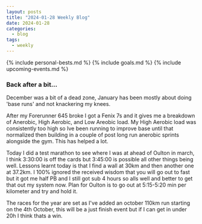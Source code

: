 ```yaml
---
layout: posts
title: "2024-01-28 Weekly Blog"
date: 2024-01-28
categories:
  - blog
tags:
  - weekly
---
```

{% include personal-bests.md %}
{% include goals.md %}
{% include upcoming-events.md %}

### Back after a bit...

December was a bit of a dead zone, January has been mostly about doing 'base runs' and not knackering my knees.

After my Forerunner 645 broke I got a Fenix 7s and it gives me a breakdown of Anerobic, High Aerobic, and Low Areobic load.
My High Aerobic load was consistently too high so Ive been running to improve base until that normalized then building in a couple of post long run anerobic sprints alongside the gym. This has helped a lot.

Today I did a test marathon to see where I was at ahead of Oulton in march, I think 3:30:00 is off the cards but 3:45:00 is possible all other things being well.
Lessons learnt today is that I find a wall at 30km and then another one at 37.2km.
I 100% ignored the received wisdom that you will go out to fast but it got me half PB and I still got sub 4 hours so alls well and better to get that out my system now.
Plan for Oulton is to go out at 5:15-5:20 min per kilometer and try and hold it.

The races for the year are set as I've added an october 110km run starting on the 4th October, this will be a just finish event but if I can get in under 20h I think thats a win.
